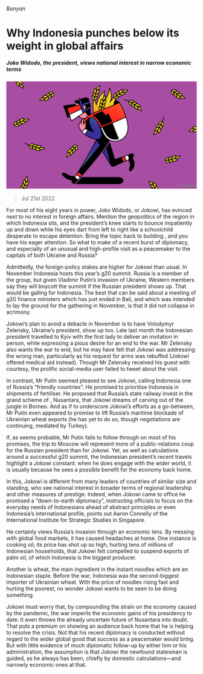 ###### Banyan

# Why Indonesia punches below its weight in global affairs 

##### Joko Widodo, the president, views national interest in narrow economic terms 

![image](images/20220723_ASD001.jpg) 

> Jul 21st 2022 

For most of his eight years in power, Joko Widodo, or Jokowi, has evinced next to no interest in foreign affairs. Mention the geopolitics of the region in which Indonesia sits, and the president’s knee starts to bounce impatiently up and down while his eyes dart from left to right like a schoolchild desperate to escape detention. Bring the topic back to building , and you have his eager attention. So what to make of a recent burst of diplomacy, and especially of an unusual and high-profile visit as a peacemaker to the capitals of both Ukraine and Russia?

Admittedly, the foreign-policy stakes are higher for Jokowi than usual. In November Indonesia hosts this year’s g20 summit. Russia is a member of the group, but given Vladimir Putin’s invasion of Ukraine, Western members say they will boycott the summit if the Russian president shows up. That would be galling for Indonesia. The best that can be said about a meeting of g20 finance ministers which has just ended in Bali, and which was intended to lay the ground for the gathering in November, is that it did not collapse in acrimony. 

Jokowi’s plan to avoid a debacle in November is to have Volodymyr Zelensky, Ukraine’s president, show up too. Late last month the Indonesian president travelled to Kyiv with the first lady to deliver an invitation in person, while expressing a pious desire for an end to the war. Mr Zelensky also wants the war to end, but he may have felt that Jokowi was addressing the wrong man, particularly as his request for arms was rebuffed (Jokowi offered medical aid instead). Though Mr Zelensky received his guest with courtesy, the prolific social-media user failed to tweet about the visit.

In contrast, Mr Putin seemed pleased to see Jokowi, calling Indonesia one of Russia’s “friendly countries”. He promised to prioritise Indonesia in shipments of fertiliser. He proposed that Russia’s state railway invest in the grand scheme of , Nusantara, that Jokowi dreams of carving out of the jungle in Borneo. And as if to underscore Jokowi’s efforts as a go-between, Mr Putin even appeared to promise to lift Russia’s maritime blockade of Ukrainian wheat exports (he has yet to do so, though negotiations are continuing, mediated by Turkey).

If, as seems probable, Mr Putin fails to follow through on most of his promises, the trip to Moscow will represent more of a public-relations coup for the Russian president than for Jokowi. Yet, as well as calculations around a successful g20 summit, the Indonesian president’s recent travels highlight a Jokowi constant: when he does engage with the wider world, it is usually because he sees a possible benefit for the economy back home. 

In this, Jokowi is different from many leaders of countries of similar size and standing, who see national interest in broader terms of regional leadership and other measures of prestige. Indeed, when Jokowi came to office he promised a “down-to-earth diplomacy”, instructing officials to focus on the everyday needs of Indonesians ahead of abstract principles or even Indonesia’s international profile, points out Aaron Connelly of the International Institute for Strategic Studies in Singapore.

He certainly views Russia’s invasion through an economic lens. By messing with global food markets, it has caused headaches at home. One instance is cooking oil; its price has shot up so high, hurting tens of millions of Indonesian households, that Jokowi felt compelled to suspend exports of palm oil, of which Indonesia is the biggest producer.

Another is wheat, the main ingredient in the instant noodles which are an Indonesian staple. Before the war, Indonesia was the second-biggest importer of Ukrainian wheat. With the price of noodles rising fast and hurting the poorest, no wonder Jokowi wants to be seen to be doing something. 

Jokowi must worry that, by compounding the strain on the economy caused by the pandemic, the war imperils the economic gains of his presidency to date. It even throws the already uncertain future of Nusantara into doubt. That puts a premium on showing an audience back home that he is helping to resolve the crisis. Not that his recent diplomacy is conducted without regard to the wider global good that success as a peacemaker would bring. But with little evidence of much diplomatic follow-up by either him or his administration, the assumption is that Jokowi the newfound statesman is guided, as he always has been, chiefly by domestic calculations—and narrowly economic ones at that. 




 

